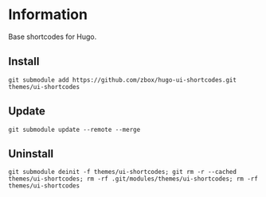 # Information

Base shortcodes for Hugo.

## Install

```
git submodule add https://github.com/zbox/hugo-ui-shortcodes.git themes/ui-shortcodes
```

## Update

```
git submodule update --remote --merge
```

## Uninstall

```
git submodule deinit -f themes/ui-shortcodes; git rm -r --cached themes/ui-shortcodes; rm -rf .git/modules/themes/ui-shortcodes; rm -rf themes/ui-shortcodes
```
